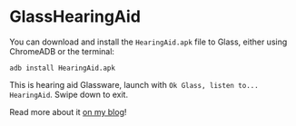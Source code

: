GlassHearingAid
===============

You can download and install the `HearingAid.apk` file to Glass, either using ChromeADB or the terminal:

    adb install HearingAid.apk

This is hearing aid Glassware, launch with `Ok Glass, listen to... HearingAid`. Swipe down to exit.

Read more about it [on my blog](http://www.recursiverobot.com/post/82632032363/hearing-aid-glassware)!

